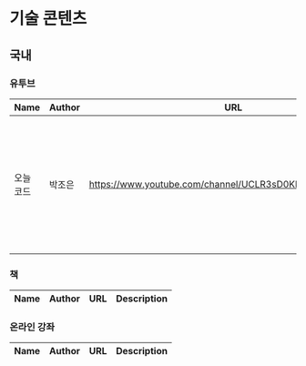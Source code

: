 # 기술 콘텐츠

## 국내
### 유투브

| Name | Author | URL | Description |
|---|---|---|---|
|오늘 코드| 박조은| https://www.youtube.com/channel/UCLR3sD0KB_dWpvcsrLP0aUg | 캐글을 통한 머신러닝/딥러닝 튜토리얼 Pandas, Numpy, Scipy, scikit-learn, TensorFlow, Keras, Jupyter, Colaborator|

### 책
| Name | Author | URL | Description |
|---|---|---|---|

### 온라인 강좌
| Name | Author | URL | Description |
|---|---|---|---|